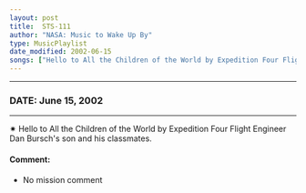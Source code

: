 ```yaml
---
layout: post
title:  STS-111
author: "NASA: Music to Wake Up By"
type: MusicPlaylist
date_modified: 2002-06-15
songs: ["Hello to All the Children of the World by Expedition Four Flight Engineer Dan Bursch's son and his classmates."]
---
```


----
### DATE: June 15, 2002
----
✷ Hello to All the Children of the World by Expedition Four Flight Engineer Dan Bursch's son and his classmates.

#### Comment:
* No mission comment



<br/>
<center>
	<a target="_blank"
	   href="https://twitter.com/intent/tweet?hashtags=Space,NASA,Playlist,NASAWakeupCalls,SpaceProgram&text={{ page.author}}, '{{ page.songs.first }}' {{ page.title }}, {{ page.date | date: '%B %d, %Y' }}. {{ site.url }}{{ page.url }} @nasawakeupcalls">
	   <i class="fab fa-twitter" alt="Tweet this page" style="font-size: 1.3em;"></i>
	</a>
	&nbsp; 	<i class="fas fa-user-astronaut" style="font-size: 1.5em;"></i> &nbsp;
    <a type="amzn" search="'Hello to All the Children of the World by Expedition Four Flight Engineer Dan Bursch's son and his classmates.'" category="popular music">
        <i class="fab fa-amazon" style="font-size: 1.3em;"></i>
    </a>
</center>
